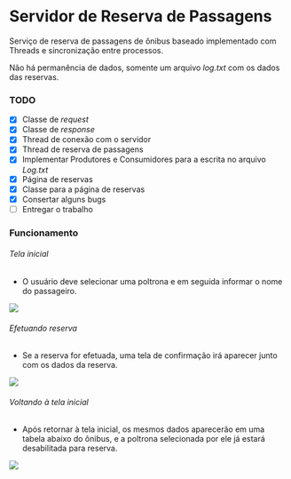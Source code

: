 # Servidor de Reserva de Passagens

Serviço de reserva de passagens de ônibus baseado implementado com Threads e sincronização entre processos.

Não há permanência de dados, somente um arquivo _log.txt_ com os dados das reservas.  

### TODO

- [x] Classe de _request_
- [x] Classe de _response_
- [x] Thread de conexão com o servidor
- [x] Thread de reserva de passagens
- [x] Implementar Produtores e Consumidores para a escrita no arquivo _Log.txt_
- [x] Página de reservas
- [x] Classe para a página de reservas
- [x] Consertar alguns bugs
- [ ] Entregar o trabalho

### Funcionamento

###### Tela inicial

- O usuário deve selecionar uma poltrona e em seguida informar o nome do passageiro.

![](C:\Users\Érico\Projetos\servidor-reserva-passagens\capturas-tela\tela-reserva-passagens.jpeg)

###### Efetuando reserva

- Se a reserva for efetuada, uma tela de confirmação irá aparecer junto com os dados da reserva.

![](C:\Users\Érico\Projetos\servidor-reserva-passagens\capturas-tela\reserva-efetuada.jpeg)

###### Voltando à tela inicial

- Após retornar à tela inicial, os mesmos dados aparecerão em uma tabela abaixo do ônibus, e a poltrona selecionada por ele já estará desabilitada para reserva.

![](C:\Users\Érico\Projetos\servidor-reserva-passagens\capturas-tela\apos-efetuada.jpeg)